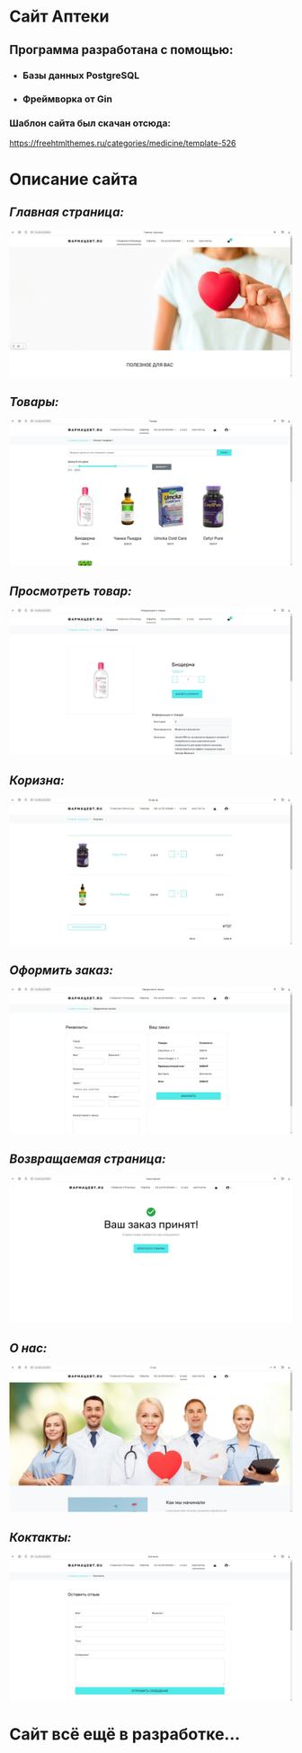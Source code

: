 # Сайт Аптеки

## Программа  разработана с помощью: 
- ### Базы данных PostgreSQL 
- ### Фреймворка от Gin
  
### Шаблон сайта был скачан отсюда: 
https://freehtmlthemes.ru/categories/medicine/template-526

# Описание сайта
## *Главная страница:*
![Главная страница](/Pharmacy/photo/mainForm.jpg)

## *Товары:*
![Товары](/Pharmacy/photo/shop.jpg)

## *Просмотреть товар:*
![Товары](/Pharmacy/photo/shop-single.jpg)

## *Коризна:*
![Коризна](/Pharmacy/photo/cart.jpg)

## *Оформить заказ:*
![Оформить заказ](/Pharmacy/photo/checkout.jpg)

## *Возвращаемая страница:*
![Оформить заказ](/Pharmacy/photo/thankyou.jpg)

## *О нас:*
![О нас](/Pharmacy/photo/about.jpg)

## *Коктакты:*
![Коктакты](/Pharmacy/photo/contacts.jpg)

# Сайт всё ещё в разработке...